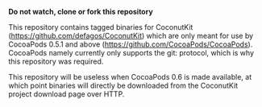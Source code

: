 **Do not watch, clone or fork this repository**

This repository contains tagged binaries for CoconutKit (https://github.com/defagos/CoconutKit) which are only meant for use by CocoaPods 0.5.1 and above (https://github.com/CocoaPods/CocoaPods). CocoaPods namely currently only supports the git: protocol, which is why this repository was required.

This repository will be useless when CocoaPods 0.6 is made available, at which point binaries will directly be downloaded from the CoconutKit project download page over HTTP.